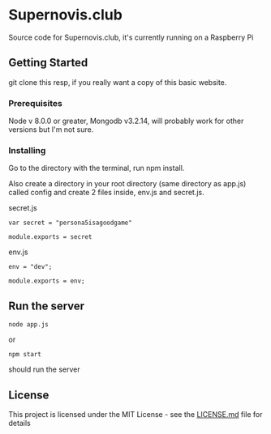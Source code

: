 # Supernovis.club

Source code for Supernovis.club, it's currently running on a Raspberry Pi

## Getting Started

git clone this resp, if you really want a copy of this basic website.

### Prerequisites

Node v 8.0.0 or greater, Mongodb v3.2.14, will probably work for other versions but I'm not sure.

### Installing

Go to the directory with the terminal, run npm install.

Also create a directory in your root directory (same directory as app.js) called config and create 2 files inside, env.js and secret.js.

secret.js
```
var secret = "persona5isagoodgame"

module.exports = secret
```
env.js
```
env = "dev";

module.exports = env;
```

## Run the server

```
node app.js
```
or 
```
npm start
```
should run the server

## License

This project is licensed under the MIT License - see the [LICENSE.md](LICENSE.md) file for details

